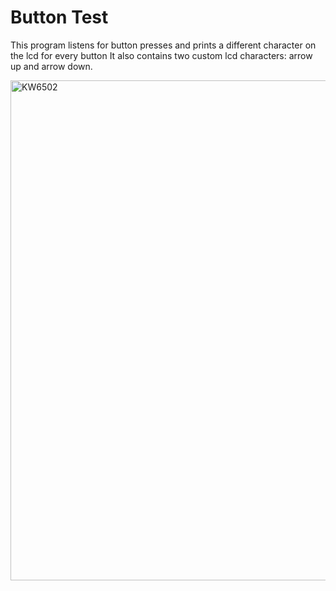# Button Test

This program listens for button presses and prints a different character on the lcd for every button
It also contains two custom lcd characters: arrow up and arrow down.

<img src="./button-input.gif?raw=true" width="800px" alt="KW6502">
